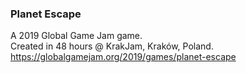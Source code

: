 ### Planet Escape

A 2019 Global Game Jam game.  
Created in 48 hours @ KrakJam, Kraków, Poland.  
https://globalgamejam.org/2019/games/planet-escape
